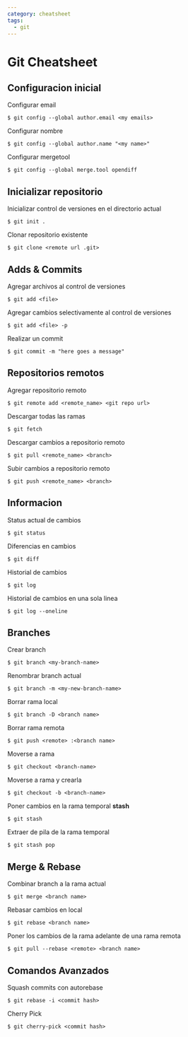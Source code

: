 ```yaml
---
category: cheatsheet
tags:
  - git
---
```

# Git Cheatsheet

## Configuracion inicial

Configurar email

    $ git config --global author.email <my emails>

Configurar nombre

    $ git config --global author.name "<my name>"

Configurar mergetool

    $ git config --global merge.tool opendiff

## Inicializar repositorio

Inicializar control de versiones en el directorio actual

    $ git init .

Clonar repositorio existente

    $ git clone <remote url .git>


## Adds & Commits

Agregar archivos al control de versiones

    $ git add <file>

Agregar cambios selectivamente al control de versiones

    $ git add <file> -p

Realizar un commit

    $ git commit -m "here goes a message"

## Repositorios remotos

Agregar repositorio remoto

    $ git remote add <remote_name> <git repo url>

Descargar todas las ramas

    $ git fetch

Descargar cambios a repositorio remoto

    $ git pull <remote_name> <branch>

Subir cambios a repositorio remoto

    $ git push <remote_name> <branch>

## Informacion

Status actual de cambios

    $ git status

Diferencias en cambios

    $ git diff

Historial de cambios

    $ git log

Historial de cambios en una sola linea

    $ git log --oneline

## Branches

Crear branch

    $ git branch <my-branch-name>

Renombrar branch actual

    $ git branch -m <my-new-branch-name>

Borrar rama local

    $ git branch -D <branch name>

Borrar rama remota

    $ git push <remote> :<branch name>

Moverse a rama

    $ git checkout <branch-name>

Moverse a rama y crearla

    $ git checkout -b <branch-name>

Poner cambios en la rama temporal **stash**

    $ git stash

Extraer de pila de la rama temporal

    $ git stash pop

## Merge & Rebase

Combinar branch a la rama actual

    $ git merge <branch name>

Rebasar cambios en local

    $ git rebase <branch name>

Poner los cambios de la rama adelante de una rama remota

    $ git pull --rebase <remote> <branch name>

## Comandos Avanzados

Squash commits con autorebase

    $ git rebase -i <commit hash>

Cherry Pick

    $ git cherry-pick <commit hash>
